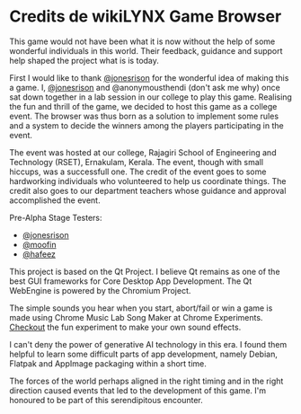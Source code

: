 # Credits de wikiLYNX Game Browser

This game would not have been what it is now without the help of some wonderful individuals in this world. Their feedback, guidance and support help shaped the project what is is today.

First I would like to thank [@jonesrison](https://jonesrison.github.io) for the wonderful idea of making this a game. I, [@jonesrison](https://jonesrison.github.io) and @anonymousthendi (don't ask me why) once sat down together in a lab session in our college to play this game. Realising the fun and thrill of the game, we decided to host this game as a college event. The browser was thus born as a solution to implement some rules and a system to decide the winners among the players participating in the event.

The event was hosted at our college, Rajagiri School of Engineering and Technology (RSET), Ernakulam, Kerala. The event, though with small hiccups, was a successfull one. The credit of the event goes to some hardworking individuals who volunteered to help us coordinate things. The credit also goes to our department teachers whose guidance and approval accomplished the event.

Pre-Alpha Stage Testers:

- [@jonesrison](https://jonesrison.github.io)
- [@moofin](https://github.com/mooofin)
- [@hafeez](https://github.com/Mohammed-Hafeez-99)

This project is based on the Qt Project. I believe Qt remains as one of the best GUI frameworks for Core Desktop App Development. The Qt WebEngine is powered by the Chromium Project.

The simple sounds you hear when you start, abort/fail or win a game is made using Chrome Music Lab Song Maker at Chrome Experiments. [Checkout](https://musiclab.chromeexperiments.com/Song-Maker) the fun experiment to make your own sound effects.

I can't deny the power of generative AI technology in this era. I found them helpful to learn some difficult parts of app development, namely Debian, Flatpak and AppImage packaging within a short time.

The forces of the world perhaps aligned in the right timing and in the right direction caused events that led to the development of this game. I'm honoured to be part of this serendipitous encounter.
